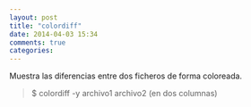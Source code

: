 ```yaml
---
layout: post
title: "colordiff"
date: 2014-04-03 15:34
comments: true
categories: 
---
```

Muestra las diferencias entre dos ficheros de forma coloreada.

>$ colordiff -y archivo1 archivo2  (en dos columnas)

